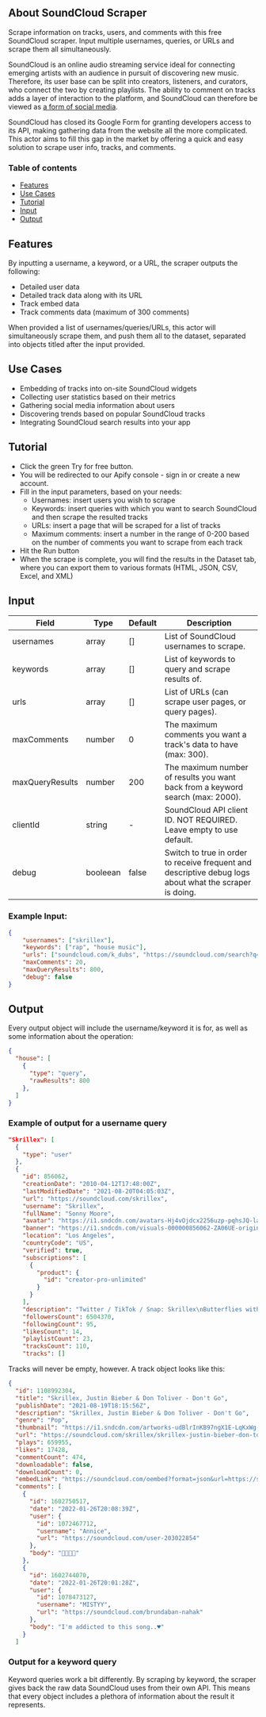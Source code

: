 ## About SoundCloud Scraper

Scrape information on tracks, users, and comments with this free SoundCloud scraper. Input multiple usernames, queries, or URLs and scrape them all simultaneously.

SoundCloud is an online audio streaming service ideal for connecting emerging artists with an audience in pursuit of discovering new music. Therefore, its user base can be split into creators, listeners, and curators, who connect the two by creating playlists. The ability to comment on tracks adds a layer of interaction to the platform, and SoundCloud can therefore be viewed as [a form of social media](https://plus.inflyteapp.com/soundcloud-say-were-a-form-of-social-media/).

SoundCloud has closed its Google Form for granting developers access to its API, making gathering data from the website all the more complicated. This actor aims to fill this gap in the market by offering a quick and easy solution to scrape user info, tracks, and comments. 

### Table of contents

<!-- toc start -->
- [Features](#features)
- [Use Cases](#use-cases)
- [Tutorial](#tutorial)
- [Input](#input)
- [Output](#output)
 <!-- toc end -->

## Features

By inputting a username, a keyword, or a URL, the scraper outputs the following:
- Detailed user data 
- Detailed track data along with its URL
- Track embed data 
- Track comments data (maximum of 300 comments)

When provided a list of usernames/queries/URLs, this actor will simultaneously scrape them, and push them all to the dataset, separated into objects titled after the input provided.

## Use Cases

- Embedding of tracks into on-site SoundCloud widgets 
- Collecting user statistics based on their metrics
- Gathering social media information about users
- Discovering trends based on popular SoundCloud tracks
- Integrating SoundCloud search results into your app

## Tutorial

- Click the green Try for free button.
- You will be redirected to our Apify console - sign in or create a new account.
- Fill in the input parameters, based on your needs:
  - Usernames: insert users you wish to scrape
  - Keywords: insert queries with which you want to search SoundCloud and then scrape the resulted tracks
  - URLs: insert a page that will be scraped for a list of tracks
  - Maximum comments: insert a number in the range of 0-200 based on the number of comments you want to scrape from each track
- Hit the Run button
- When the scrape is complete, you will find the results in the Dataset tab, where you can export them to various formats (HTML, JSON, CSV, Excel, and XML)

## Input

| Field | Type | Default | Description |
| - | - | - | - |
| usernames | array | [] | List of SoundCloud usernames to scrape. |
| keywords | array | [] | List of keywords to query and scrape results of. |
| urls | array | [] | List of URLs (can scrape user pages, or query pages). |
| maxComments | number | 0 | The maximum comments you want a track's data to have (max: 300). |
| maxQueryResults | number | 200 | The maximum number of results you want back from a keyword search (max: 2000). |
| clientId | string | - | SoundCloud API client ID. NOT REQUIRED. Leave empty to use default. |
| debug | booleean | false | Switch to true in order to receive frequent and descriptive debug logs about what the scraper is doing. |

### Example Input:

```JSON
{
    "usernames": ["skrillex"],
    "keywords": ["rap", "house music"],
    "urls": ["soundcloud.com/k_dubs", "https://soundcloud.com/search?q=music"],
    "maxComments": 20,
    "maxQueryResults": 800,
    "debug": false
}
```

## Output

Every output object will include the username/keyword it is for, as well as some information about the operation:

```JSON
{
  "house": [
    {
      "type": "query",
      "rawResults": 800
    },
  ]
}
```

### Example of output for a username query

```JSON
"Skrillex": [
  {
    "type": "user"
  },
  {
    "id": 856062,
    "creationDate": "2010-04-12T17:48:00Z",
    "lastModifiedDate": "2021-08-20T04:05:03Z",
    "url": "https://soundcloud.com/skrillex",
    "username": "Skrillex",
    "fullName": "Sonny Moore",
    "avatar": "https://i1.sndcdn.com/avatars-Hj4vOjdcx2256uzp-pqhsJQ-large.jpg",
    "banner": "https://i1.sndcdn.com/visuals-000000856062-ZA06UE-original.jpg",
    "location": "Los Angeles",
    "countryCode": "US",
    "verified": true,
    "subscriptions": [
      {
        "product": {
          "id": "creator-pro-unlimited"
        }
      }
    ],
    "description": "Twitter / TikTok / Snap: Skrillex\nButterflies with Starrah & Four Tet out now!\nskrillex.lnk.to/Butterflies\n\nGet more music from Skrillex\nSpotify: http://skrillex.me/Spotify\nApple Music: http://skrillex.me/AppleMusic\nYouTube: http://skrillex.me/YTSubscribe",
    "followersCount": 6504370,
    "followingCount": 95,
    "likesCount": 14,
    "playlistCount": 23,
    "tracksCount": 110,
    "tracks": []
```

Tracks will never be empty, however. A track object looks like this:

```JSON
{
  "id": 1108992304,
  "title": "Skrillex, Justin Bieber & Don Toliver - Don't Go",
  "publishDate": "2021-08-19T18:15:56Z",
  "description": "Skrillex, Justin Bieber & Don Toliver - Don't Go",
  "genre": "Pop",
  "thumbnail": "https://i1.sndcdn.com/artworks-udBlrInKB97ngX1E-LqKxWg-large.jpg",
  "url": "https://soundcloud.com/skrillex/skrillex-justin-bieber-don-toliver-dont-go",
  "plays": 659955,
  "likes": 17428,
  "commentCount": 474,
  "downloadable": false,
  "downloadCount": 0,
  "embedLink": "https://soundcloud.com/oembed?format=json&url=https://soundcloud.com/skrillex/skrillex-justin-bieber-don-toliver-dont-go",
  "comments": [
    {
      "id": 1602750517,
      "date": "2022-01-26T20:08:39Z",
      "user": {
        "id": 1072467712,
        "username": "Annice",
        "url": "https://soundcloud.com/user-203022854"
      },
      "body": "💛💖💜💟"
    },
    {
      "id": 1602744070,
      "date": "2022-01-26T20:01:28Z",
      "user": {
        "id": 1078473127,
        "username": "MISTYY",
        "url": "https://soundcloud.com/brundaban-nahak"
      },
      "body": "I'm addicted to this song..♥️"
    }
  ]
```

### Output for a keyword query
Keyword queries work a bit differently. By scraping by keyword, the scraper gives back the raw data SoundCloud uses from their own API. This means that every object includes a plethora of information about the result it represents.